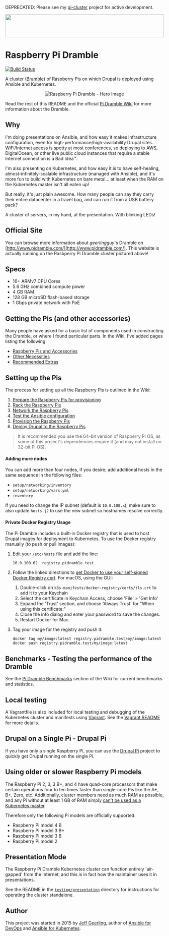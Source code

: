 DEPRECATED: Please see my [pi-cluster](https://github.com/geerlingguy/pi-cluster) project for active development.

<a href="http://www.pidramble.com"><img src="https://cdn.rawgit.com/geerlingguy/raspberry-pi-dramble/master/images/logo.svg" width="100%" height="73"></a>

# Raspberry Pi Dramble

[![Build Status](https://travis-ci.com/geerlingguy/raspberry-pi-dramble.svg?branch=master)](https://travis-ci.com/geerlingguy/raspberry-pi-dramble)

A cluster ([Bramble](http://elinux.org/Bramble)) of Raspberry Pis on which Drupal is deployed using Ansible and Kubernetes.

<p align="center"><img src="https://raw.githubusercontent.com/geerlingguy/raspberry-pi-dramble/master/images/raspberry-pi-dramble-hero-2019.jpg" alt="Raspberry Pi Dramble - Hero Image" /></p>

Read the rest of this README and the official [Pi Dramble Wiki](http://www.pidramble.com/wiki) for more information about the Dramble.

## Why

I'm doing presentations on Ansible, and how easy it makes infrastructure configuration, even for high-performance/high-availability Drupal sites. WiFi/Internet access is spotty at most conferences, so deploying to AWS, DigitalOcean, or other live public cloud instances that require a stable Internet connection is a Bad Idea™.

I'm also presenting on Kubernetes, and how easy it is to have self-healing, almost-infinitely-scalable infrastructure (managed with Ansible), and it's more fun to build with Kubernetes on bare metal... at least when the RAM on the Kubernetes master isn't all eaten up!

But really, it's just plain awesome. How many people can say they carry their entire datacenter in a travel bag, and can run it from a USB battery pack?

A cluster of servers, in my hand, at the presentation. With blinking LEDs!

## Official Site

You can browse more information about _geerlingguy_'s Dramble on [http://www.pidramble.com/](http://www.pidramble.com/). This website is actually running on the Rasbperry Pi Dramble cluster pictured above!

## Specs

  - 16+ ARMv7 CPU Cores
  - 5.6 GHz combined compute power
  - 4 GB RAM
  - 128 GB microSD flash-based storage
  - 1 Gbps private network with PoE

## Getting the Pis (and other accessories)

Many people have asked for a basic list of components used in constructing the Dramble, or where I found particular parts. In the Wiki, I've added pages listing the following:

  - [Raspberry Pis and Accessories](http://www.pidramble.com/wiki/hardware/pis)
  - [Other Necessities](http://www.pidramble.com/wiki/hardware/necessities)
  - [Recommended Extras](http://www.pidramble.com/wiki/hardware/extras)

## Setting up the Pis

The process for setting up all the Raspberry Pis is outlined in the Wiki:

  1. [Prepare the Raspberry Pis for provisioning](http://www.pidramble.com/wiki/setup/prepare)
  1. [Rack the Raspberry Pis](http://www.pidramble.com/wiki/setup/rack)
  1. [Network the Raspberry Pis](http://www.pidramble.com/wiki/setup/network)
  1. [Test the Ansible configuration](http://www.pidramble.com/wiki/setup/test-ansible)
  1. [Provision the Raspberry Pis](http://www.pidramble.com/wiki/setup/provision)
  1. [Deploy Drupal to the Raspberry Pis](http://www.pidramble.com/wiki/setup/deploy-drupal)

> It is recommended you use the 64-bit version of Raspberry Pi OS, as some of this project's dependencies require it (and may not install on 32-bit Pi OS).

#### Adding more nodes

You can add more than four nodes, if you desire; add additional hosts in the same sequence in the following files:

  - `setup/networking/inventory`
  - `setup/networking/vars.yml`
  - `inventory`

If you need to change the IP subnet (default is `10.0.100.x`), make sure to also update `hosts.j2` to use the new subnet so hostnames resolve correctly.

#### Private Docker Registry Usage

The Pi Dramble includes a built-in Docker registry that is used to host Drupal images for deployment to Kubernetes. To use the Docker registry manually (to push or pull images):

  1. Edit your `/etc/hosts` file and add the line:

     ```
     10.0.100.62  registry.pidramble.test
     ```

  1. Follow the linked directions to [get Docker to use your self-signed Docker Registry cert](https://docs.docker.com/registry/insecure/#use-self-signed-certificates). For macOS, using the GUI:
     1. Double-click on `k8s-manifests/docker-registry/certs/tls.crt` to add it to your Keychain
     1. Select the certificate in Keychain Access, choose 'File' > 'Get Info'
     1. Expand the 'Trust' section, and choose 'Always Trust' for "When using this certificate:"
     1. Close the info dialog and enter your password to save the changes.
     1. Restart Docker for Mac.
  1. Tag your image for the registry and push it:

     ```
     docker tag my/image:latest registry.pidramble.test/my/image:latest
     docker push registry.pidramble.test/my/image:latest
     ```

## Benchmarks - Testing the performance of the Dramble

See the [Pi Dramble Benchmarks](http://www.pidramble.com/wiki/benchmarks) section of the Wiki for current benchmarks and statistics.

## Local testing

A Vagrantfile is also included for local testing and debugging of the Kubernetes cluster and manifests using [Vagrant](https://www.vagrantup.com). See the [Vagrant README](testing/vagrant/README.md) for more details.

## Drupal on a Single Pi - Drupal Pi

If you have only a single Raspberry Pi, you can use the [Drupal Pi](https://github.com/geerlingguy/drupal-pi) project to quickly get Drupal running on the single Pi.

## Using older or slower Raspberry Pi models

The Raspberry Pi 2, 3, 3 B+, and 4 have quad-core processors that make certain operations four to ten times faster than single-core Pis like the A+, B+, Zero, etc. Additionally, cluster members need as much RAM as possible, and any Pi without at least 1 GB of RAM simply [can't be used as a Kubernetes master](https://kubernetes.io/docs/tasks/administer-cluster/manage-resources/memory-constraint-namespace/#before-you-begin).

Therefore only the following Pi models are officially supported:

  - Raspberry Pi model 4 B
  - Raspberry Pi model 3 B+
  - Raspberry Pi model 3 B
  - Raspberry Pi model 2

## Presentation Mode

The Raspberry Pi Dramble Kubernetes cluster can function entirely 'air-gapped' from the Internet, and this is in fact how the maintainer uses it in presentations.

See the README in the [`testing/presentation`](testing/presentation) directory for instructions for operating the cluster standalone.

## Author

This project was started in 2015 by [Jeff Geerling](https://www.jeffgeerling.com/), author of [Ansible for DevOps](https://www.ansiblefordevops.com/) and [Ansible for Kubernetes](https://www.ansibleforkubernetes.com).
